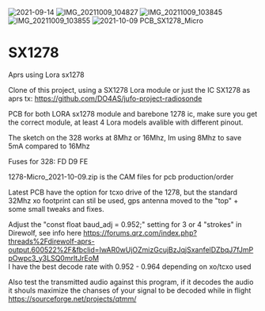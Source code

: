 
![2021-09-14](https://user-images.githubusercontent.com/9722781/133297728-5d1a6935-718c-42a2-8ce1-6959e1012b03.jpg)
![IMG_20211009_104827](https://user-images.githubusercontent.com/9722781/136651467-f8c7f292-17d4-425b-af63-6b4528d9850e.jpg)
![IMG_20211009_103845](https://user-images.githubusercontent.com/9722781/136651468-285830e9-37b0-4a31-923c-8c0b020c9f74.jpg)
![IMG_20211009_103855](https://user-images.githubusercontent.com/9722781/136651470-6fefe74c-c7fe-49d6-b26a-85049be431f5.jpg)
![2021-10-09 PCB_SX1278_Micro](https://user-images.githubusercontent.com/9722781/136651522-ede4b76a-fefe-42e4-91b5-9781e72c554d.png)

# SX1278
Aprs using Lora sx1278

Clone of this project, using a SX1278 Lora module or just the IC SX1278 as aprs tx: https://github.com/DO4AS/jufo-project-radiosonde

PCB for both LORA sx1278 module and barebone 1278 ic, make sure you get the correct module, at least 4 Lora models avalible with different pinout.

The sketch on the 328 works at 8Mhz or 16Mhz, Im using 8Mhz to save 5mA compared to 16Mhz

Fuses for 328: FD D9 FE

1278-Micro_2021-10-09.zip is the CAM files for pcb production/order

Latest PCB have the option for tcxo drive of the 1278, but the standard 32Mhz xo footprint can stil be used, gps antenna moved to the "top" + some small tweaks and fixes.

Adjust the "const float baud_adj = 0.952;" setting for 3 or 4 "strokes" in Direwolf, see info here https://forums.qrz.com/index.php?threads%2Fdirewolf-aprs-output.600522%2F&fbclid=IwAR0wUjOZmizGcujBzJqjSxanfelDZbqJ7fJmPpOwpc3_y3LSQ0mrltJrEoM   
I have the best decode rate with 0.952 - 0.964 depending on xo/tcxo used

Also test the transmitted audio against this program, if it decodes the audio it shouls maximize the chanses of your signal to be decoded while in flight
https://sourceforge.net/projects/qtmm/
